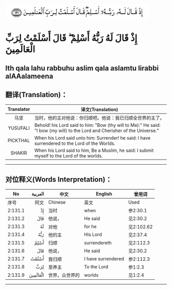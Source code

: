 ![002:131](images/002_131.gif)

#   إِذْ قَالَ لَهُ رَبُّهُ أَسْلِمْ ۖ قَالَ أَسْلَمْتُ لِرَبِّ الْعَالَمِينَ 

## Ith qala lahu rabbuhu aslim qala aslamtu lirabbi alAAalameena

## 翻译(Translation)：

| Translator | 译文(Translation)                                            |
|:----------:| ------------------------------------------------------------ |
| 马坚       | 当时，他的主对他说：你归顺吧。他说：我已归顺全世界的主了。   |
| YUSUFALI   | Behold! his Lord said to him: "Bow (thy will to Me):" He said: "I bow (my will) to the Lord and Cherisher of the Universe." |
| PICKTHAL   | When his Lord said unto him: Surrender! he said: I have surrendered to the Lord of the Worlds. |
| SHAKIR     | When his Lord said to him, Be a Muslim, he said: I submit myself to the Lord of the worlds. |

---

## 对位释义(Words Interpretation)：

| No      |  العربية | 中文           | English            | 曾用词     |
| ------- | -------: | -------------- | ------------------ | ---------- |
| 序号    |     阿文 | Chinese        | 英文               | Used       |
| 2:131.1 |       إِذْ | 当时           | when               | 参2:30.1   |
| 2:131.2 |      قَالَ | 他说，         | He said            | 见2:30.2   |
| 2:131.3 |       لَهُ | 对他           | for he             | 见2:102.62 |
| 2:131.4 |      رَبُّهُ | 他的主         | His Lord           | 见2:37.4   |
| 2:131.5 |     أَسْلِمْ | 归顺           | surrendereth       | 见2:112.3  |
| 2:131.6 |      قَالَ | 他说，         | He said            | 见2:30.2   |
| 2:131.7 |    أَسْلَمْتُ | 我归顺         | I have surrendered | 参2:112.3  |
| 2:131.8 |      لِرَبِّ | 至养主         | To the Lord        | 参1:2.3    |
| 2:131.9 | الْعَالَمِينَ | 世界，众世界的 | worlds             | 见1:2.4    |

---
